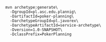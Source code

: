     mvn archetype:generate\
      -DgroupId=pl.asc.edu.plannig\
      -DartifactId=poker-planning\
      -DarchetypeGroupId=pl.javorex\
      -DarchetypeArtifactId=service-archetype\
      -Dversion=1.0-SNAPSHOT\
      -DclassPrefix=PokerPlanning
